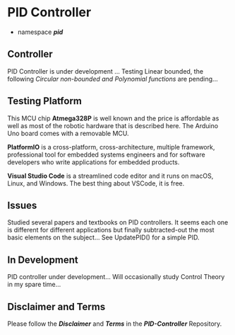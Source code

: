 # PID Controller 

- namespace ***pid***

## Controller

PID Controller is under development ... Testing Linear bounded, the following *Circular non-bounded and Polynomial functions* are pending...

## Testing Platform

This MCU chip **Atmega328P** is well known and the price is affordable as well as most of the robotic hardware that is described here. The Arduino Uno board comes with a removable MCU.

**PlatformIO** is a cross-platform, cross-architecture, multiple framework, professional tool for embedded systems engineers and for software developers who write applications for embedded products. 

**Visual Studio Code** is a streamlined code editor and it runs on macOS, Linux, and Windows. The best thing about VSCode, it is free.

## Issues

Studied several papers and textbooks on PID controllers. It seems each one is different for different applications but finally subtracted-out the most basic elements on the subject... See UpdatePID() for a simple PID.

## In Development

PID controller under development... Will occasionally study Control Theory in my spare time...  

## Disclaimer and Terms

Please follow the ***Disclaimer*** and ***Terms*** in the ***PID-Controller*** Repository.
